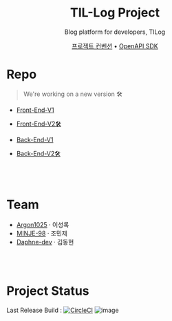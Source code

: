 <div align="center">

# TIL-Log Project

Blog platform for developers, TILog
  
[프로젝트 컨벤션](https://github.com/TIL-Log-lab/Tilog-server-node-v2/discussions/4) • [OpenAPI SDK](https://www.npmjs.com/package/@til-log.lab/tilog-api)

</div>

# Repo
> We're working on a new version 🛠

- [Front-End-V1](https://github.com/argon1025/Tilog-client)
- [Front-End-V2🛠](https://github.com/TIL-Log-lab/Tilog-web-node-v2)


- [Back-End-V1](https://github.com/argon1025/TILog-server)
- [Back-End-V2🛠](https://github.com/TIL-Log-lab/Tilog-server-node-v2)


<br /><br />

# Team
- [Argon1025](https://github.com/argon1025) · 이성록
- [MINJE-98](https://github.com/MINJE-98) · 조민제
- [Daphne-dev](https://github.com/Daphne-dev) · 김동현

<br /><br />

# Project Status
Last Release Build : [![CircleCI](https://circleci.com/gh/argon1025/TILog-server/tree/release.svg?style=svg)](https://circleci.com/gh/argon1025/TILog-server/tree/release)
![image](https://user-images.githubusercontent.com/55491354/149620300-636ddac5-e957-4bc3-8c92-543237946cd5.png)
